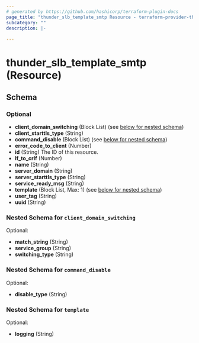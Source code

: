 ```yaml
---
# generated by https://github.com/hashicorp/terraform-plugin-docs
page_title: "thunder_slb_template_smtp Resource - terraform-provider-thunder"
subcategory: ""
description: |-
  
---
```


# thunder_slb_template_smtp (Resource)





<!-- schema generated by tfplugindocs -->
## Schema

### Optional

- **client_domain_switching** (Block List) (see [below for nested schema](#nestedblock--client_domain_switching))
- **client_starttls_type** (String)
- **command_disable** (Block List) (see [below for nested schema](#nestedblock--command_disable))
- **error_code_to_client** (Number)
- **id** (String) The ID of this resource.
- **lf_to_crlf** (Number)
- **name** (String)
- **server_domain** (String)
- **server_starttls_type** (String)
- **service_ready_msg** (String)
- **template** (Block List, Max: 1) (see [below for nested schema](#nestedblock--template))
- **user_tag** (String)
- **uuid** (String)

<a id="nestedblock--client_domain_switching"></a>
### Nested Schema for `client_domain_switching`

Optional:

- **match_string** (String)
- **service_group** (String)
- **switching_type** (String)


<a id="nestedblock--command_disable"></a>
### Nested Schema for `command_disable`

Optional:

- **disable_type** (String)


<a id="nestedblock--template"></a>
### Nested Schema for `template`

Optional:

- **logging** (String)



